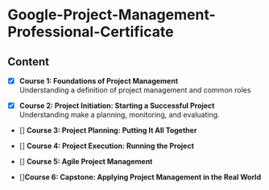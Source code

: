 # Google-Project-Management-Professional-Certificate

## Content
- [x] **Course 1: Foundations of Project Management**     
Understanding a definition of project management and common roles

- [x] **Course 2: Project Initiation: Starting a Successful Project**        
Understanding make a planning, monitoring, and evaluating.      

- [] **Course 3: Project Planning: Putting It All Together**        

- [] **Course 4: Project Execution: Running the Project**       

- [] **Course 5: Agile Project Management**         

- []**Course 6: Capstone: Applying Project Management in the Real World**           


